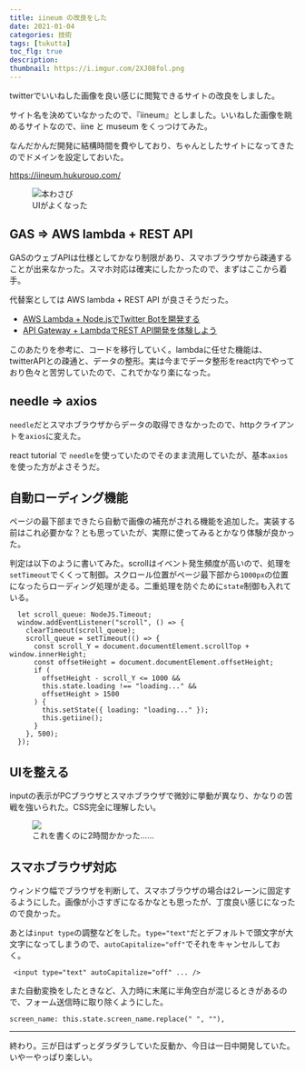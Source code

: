 ```yaml
---
title: iineum の改良をした
date: 2021-01-04
categories: 技術
tags: [tukutta]
toc_flg: true
description: 
thumbnail: https://i.imgur.com/2XJ08fol.png
---
```


twitterでいいねした画像を良い感じに閲覧できるサイトの改良をしました。

サイト名を決めていなかったので、『iineum』としました。いいねした画像を眺めるサイトなので、iine と museum をくっつけてみた。

なんだかんだ開発に結構時間を費やしており、ちゃんとしたサイトになってきたのでドメインを設定しておいた。

https://iineum.hukurouo.com/

<figure><img
        src="https://firebasestorage.googleapis.com/v0/b/hukurouo.appspot.com/o/images%2Frapture_20210105011003.png?alt=media&token=6a051899-c7a0-458a-b643-e8d38a5b6767"
        alt="本わさび"
        title="本わさび"
      /><figcaption>UIがよくなった</figcaption></figure>

## GAS => AWS lambda + REST API
GASのウェブAPIは仕様としてかなり制限があり、スマホブラウザから疎通することが出来なかった。スマホ対応は確実にしたかったので、まずはここから着手。

代替案としては AWS lambda + REST API が良さそうだった。

- [AWS Lambda + Node.jsでTwitter Botを開発する](http://ykubot.com/2017/08/28/lambda-nodejs-twitter/)
- [API Gateway + LambdaでREST API開発を体験しよう](https://qiita.com/tamura_CD/items/46ba8a2f3bfd5484843f)

このあたりを参考に、コードを移行していく。lambdaに任せた機能は、twitterAPIとの疎通と、データの整形。実は今までデータ整形をreact内でやっており色々と苦労していたので、これでかなり楽になった。

## needle => axios
`needle`だとスマホブラウザからデータの取得できなかったので、httpクライアントを`axios`に変えた。

react tutorial で `needle`を使っていたのでそのまま流用していたが、基本`axios`を使った方がよさそうだ。

## 自動ローディング機能

ページの最下部まできたら自動で画像の補充がされる機能を追加した。実装する前はこれ必要かな？とも思っていたが、実際に使ってみるとかなり体験が良かった。

判定は以下のように書いてみた。scrollはイベント発生頻度が高いので、処理を`setTimeout`でくくって制御。スクロール位置がページ最下部から`1000px`の位置になったらローディング処理が走る。二重処理を防ぐために`state`制御も入れている。

~~~ts{}[]
  let scroll_queue: NodeJS.Timeout;
  window.addEventListener("scroll", () => {
    clearTimeout(scroll_queue);
    scroll_queue = setTimeout(() => {
      const scroll_Y = document.documentElement.scrollTop + window.innerHeight;
      const offsetHeight = document.documentElement.offsetHeight;
      if (
        offsetHeight - scroll_Y <= 1000 &&
        this.state.loading !== "loading..." &&
        offsetHeight > 1500
      ) {
        this.setState({ loading: "loading..." });
        this.getiine();
      }
    }, 500);
  });
~~~

## UIを整える

inputの表示がPCブラウザとスマホブラウザで微妙に挙動が異なり、かなりの苦戦を強いられた。CSS完全に理解したい。

<figure><img src="https://firebasestorage.googleapis.com/v0/b/hukurouo.appspot.com/o/images%2Frapture_20210105020125.png?alt=media&token=e32ffc41-2340-4bee-854c-154e6048cc59"><figcaption>これを書くのに2時間かかった......</figcaption></figure>

## スマホブラウザ対応

ウィンドウ幅でブラウザを判断して、スマホブラウザの場合は2レーンに固定するようにした。画像が小さすぎになるかなとも思ったが、丁度良い感じになったので良かった。

あとは`input type`の調整などをした。`type="text"`だとデフォルトで頭文字が大文字になってしまうので、`autoCapitalize="off"`でそれをキャンセルしておく。

~~~ts{}[]
 <input type="text" autoCapitalize="off" ... />
~~~

また自動変換をしたときなど、入力時に末尾に半角空白が混じるときがあるので、フォーム送信時に取り除くようにした。

~~~ts{}[]
screen_name: this.state.screen_name.replace(" ", ""),
~~~

<hr>

終わり。三が日はずっとダラダラしていた反動か、今日は一日中開発していた。いやーやっぱり楽しい。